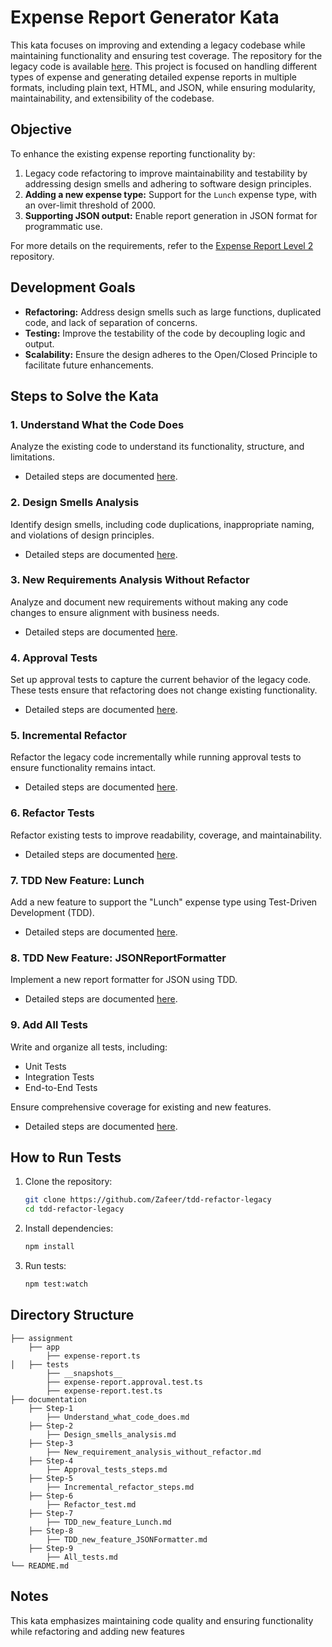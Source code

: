 # Expense Report Generator Kata

This kata focuses on improving and extending a legacy codebase while maintaining functionality and ensuring test coverage. The repository for the legacy code is available [here](https://github.com/christianhujer/expensereport-level-2).
This project is focused on handling different types of expense and generating detailed expense reports in multiple formats, including plain text, HTML, and JSON, while ensuring modularity, maintainability, and extensibility of the codebase.

## Objective

To enhance the existing expense reporting functionality by:

1. Legacy code refactoring to improve maintainability and testability by addressing design smells and adhering to software design principles.
2. **Adding a new expense type:** Support for the `Lunch` expense type, with an over-limit threshold of 2000.
3. **Supporting JSON output:** Enable report generation in JSON format for programmatic use.

For more details on the requirements, refer to the [Expense Report Level 2](https://github.com/christianhujer/expensereport-level-2?tab=readme-ov-file#expensereport-level-2) repository.

## Development Goals

- **Refactoring:** Address design smells such as large functions, duplicated code, and lack of separation of concerns.
- **Testing:** Improve the testability of the code by decoupling logic and output.
- **Scalability:** Ensure the design adheres to the Open/Closed Principle to facilitate future enhancements.

## Steps to Solve the Kata

### 1. Understand What the Code Does

Analyze the existing code to understand its functionality, structure, and limitations.

- Detailed steps are documented [here](documentation/Step-1/Understand_what_code_does.md).

### 2. Design Smells Analysis

Identify design smells, including code duplications, inappropriate naming, and violations of design principles.

- Detailed steps are documented [here](documentation/Step-2/Design_smells_analysis.md).

### 3. New Requirements Analysis Without Refactor

Analyze and document new requirements without making any code changes to ensure alignment with business needs.

- Detailed steps are documented [here](documentation/Step-3/New_requirement_analysis_without_refactor.md).

### 4. Approval Tests

Set up approval tests to capture the current behavior of the legacy code. These tests ensure that refactoring does not change existing functionality.

- Detailed steps are documented [here](documentation/Step-4/Approval_tests_steps.md).

### 5. Incremental Refactor

Refactor the legacy code incrementally while running approval tests to ensure functionality remains intact.

- Detailed steps are documented [here](documentation/Step-5/Incremental_refactor_steps.md).

### 6. Refactor Tests

Refactor existing tests to improve readability, coverage, and maintainability.

- Detailed steps are documented [here](documentation/Step-6/Refactor_test.md).

### 7. TDD New Feature: Lunch

Add a new feature to support the "Lunch" expense type using Test-Driven Development (TDD).

- Detailed steps are documented [here](documentation/Step-7/TDD_new_feature_Lunch.md).

### 8. TDD New Feature: JSONReportFormatter

Implement a new report formatter for JSON using TDD.

- Detailed steps are documented [here](documentation/Step-8/TDD_new_feature_JSONFormatter.md).

### 9. Add All Tests

Write and organize all tests, including:

- Unit Tests
- Integration Tests
- End-to-End Tests

Ensure comprehensive coverage for existing and new features.

- Detailed steps are documented [here](documentation/Step-9/All_tests.md).

## How to Run Tests

1. Clone the repository:
   ```bash
   git clone https://github.com/Zafeer/tdd-refactor-legacy
   cd tdd-refactor-legacy
   ```
2. Install dependencies:
   ```bash
   npm install
   ```
3. Run tests:
   ```bash
   npm test:watch
   ```

## Directory Structure

```
├── assignment
    ├── app
        ├── expense-report.ts
│   ├── tests
        ├── __snapshots__
        ├── expense-report.approval.test.ts
        ├── expense-report.test.ts
├── documentation
    ├── Step-1
        ├── Understand_what_code_does.md
    ├── Step-2
        ├── Design_smells_analysis.md
    ├── Step-3
        ├── New_requirement_analysis_without_refactor.md
    ├── Step-4
        ├── Approval_tests_steps.md
    ├── Step-5
        ├── Incremental_refactor_steps.md
    ├── Step-6
        ├── Refactor_test.md
    ├── Step-7
        ├── TDD_new_feature_Lunch.md
    ├── Step-8
        ├── TDD_new_feature_JSONFormatter.md
    ├── Step-9
        ├── All_tests.md
└── README.md
```

## Notes

This kata emphasizes maintaining code quality and ensuring functionality while refactoring and adding new features
